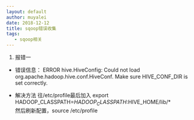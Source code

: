 ```yaml
---
layout: default
author: muyalei
date: 2018-12-12
title: sqoop错误收集
tags:
   - sqoop相关
---
```


1. 报错一

  - 错误信息：
    ERROR hive.HiveConfig: Could not load org.apache.hadoop.hive.conf.HiveConf. Make sure HIVE_CONF_DIR is set correctly.

  - 解决方法
    往/etc/profile最后加入 export HADOOP_CLASSPATH=$HADOOP_CLASSPATH:$HIVE_HOME/lib/*<br/>
    然后刷新配置，source /etc/profile  
  
